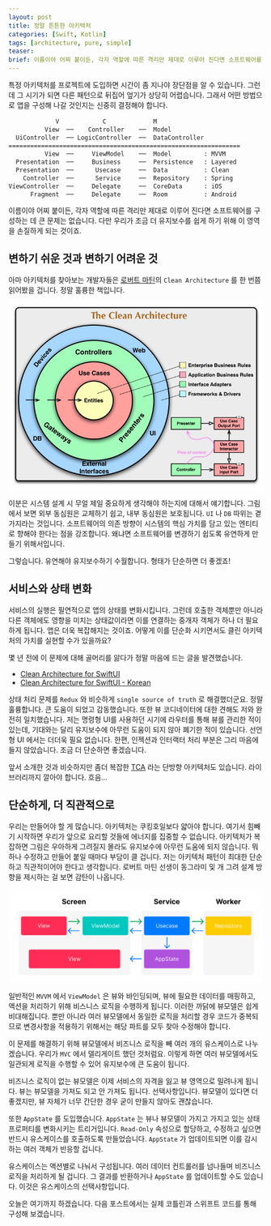 ```yaml
---
layout: post
title: 정말 튼튼한 아키텍처
categories: [Swift, Kotlin]
tags: [architecture, pure, simple]
teaser:
brief: 이름이야 어찌 붙이든, 각자 역할에 따른 격리만 제대로 이루어 진다면 소프트웨어를 구성하는 데 큰 문제는 없습니다. 다만 우리가 조금 더 유지보수를 쉽게 하기 위해 이 영역을 손질하게 되는 것이죠. 저는 아키텍처 패턴이 최대한 단순하고 직관적이어야 한다고 생각합니다.
---
```


특정 아키텍처를 프로젝트에 도입하면 시간이 좀 지나야 장단점을 알 수 있습니다. 그런데 그 시기가 되면 다른 패턴으로 뒤집어 엎기가 상당히 어렵습니다. 그래서 어떤 방법으로 앱을 구성해 나갈 것인지는 신중히 결정해야 합니다.

```
             V            C             M
          View  ──    Controller    ──  Model
  UiController  ── LogicController  ──  DataController
================================================================
          View  ──     ViewModel    ──  Model         : MVVM
  Presentation  ──     Business     ──  Persistence   : Layered
  Presentation  ──      Usecase     ──  Data          : Clean
    Controller  ──      Service     ──  Repository    : Spring
ViewController  ──     Delegate     ──  CoreData      : iOS
      Fragment  ──     Delegate     ──  Room          : Android
```

이름이야 어찌 붙이든, 각자 역할에 따른 격리만 제대로 이루어 진다면 소프트웨어를 구성하는 데 큰 문제는 없습니다. 다만 우리가 조금 더 유지보수를 쉽게 하기 위해 이 영역을 손질하게 되는 것이죠.


## 변하기 쉬운 것과 변하기 어려운 것

아마 아키텍처를 찾아보는 개발자들은 [로버트 마틴](https://blog.cleancoder.com/uncle-bob/2012/08/13/the-clean-architecture.html)의 `Clean Architecture` 를 한 번쯤 읽어봤을 겁니다. 정말 훌륭한 책입니다.

![The Clean Architecture](/assets/martin-clean-architecture.jpg)

이분은 시스템 설계 시 무얼 제일 중요하게 생각해야 하는지에 대해서 얘기합니다. 그림에서 보면 외부 동심원은 교체하기 쉽고, 내부 동심원은 보호됩니다. `UI` 나 `DB` 따위는 곁가지라는 것입니다. 소프트웨어의 의존 방향이 시스템의 핵심 가치를 담고 있는 엔티티로 향해야 한다는 점을 강조합니다. 왜냐면 소프트웨어를 변경하기 쉽도록 유연하게 만들기 위해서입니다.

그렇습니다. 유연해야 유지보수하기 수월합니다. 형태가 단순하면 더 좋겠죠!


## 서비스와 상태 변화

서비스의 실행은 필연적으로 앱의 상태를 변화시킵니다. 그런데 호출한 객체뿐만 아니라 다른 객체에도 영향을 미치는 상태값이라면 이를 연결하는 중개자 객체가 하나 더 필요하게 됩니다. 앱은 더욱 복잡해지는 것이죠. 어떻게 이를 단순화 시키면서도 클린 아키텍처의 가치를 실현할 수가 있을까요?

몇 년 전에 이 문제에 대해 골머리를 앓다가 정말 마음에 드는 글을 발견했습니다.

- [Clean Architecture for SwiftUI](https://nalexn.github.io/clean-architecture-swiftui/)
- [Clean Architecture for SwiftUI - Korean](https://gon125.github.io/posts/SwiftUI를-위한-클린-아키텍처/)

상태 처리 문제를 `Redux` 와 비슷하게 `single source of truth` 로 해결했더군요. 정말 훌륭합니다. 큰 도움이 되었고 감동했습니다. 또한 뷰 코디네이터에 대한 견해도 저와 완전히 일치했습니다. 저는 명령형 UI를 사용하던 시기에 라우터를 통해 뷰를 관리한 적이 있는데, 기대와는 달리 유지보수에 아무런 도움이 되지 않아 폐기한 적이 있습니다. 선언형 UI 에서는 더더욱 필요 없습니다. 한편, 인젝션과 인터랙터 처리 부분은 그리 마음에 들지 않았습니다. 조금 더 단순하면 좋겠습니다.

앞서 소개한 것과 비슷하지만 좀더 복잡한 [TCA](https://github.com/pointfreeco/swift-composable-architecture) 라는 단방향 아키텍처도 있습니다. 라이브러리까지 깔아야 합니다. 흐음...


## 단순하게, 더 직관적으로

우리는 만들어야 할 게 많습니다. 아키텍처는 쿠킹호일보다 얇아야 합니다. 여기서 힘빼기 시작하면 우리가 앞으로 요리할 것들에 에너지를 집중할 수 없습니다. 아키텍처가 복잡하면 그림은 우아하게 그려질지 몰라도 유지보수에 아무런 도움에 되지 않습니다. 뭐 하나 수정하고 만들어 붙일 때마다 부담이 클 겁니다. 저는 아키텍처 패턴이 최대한 단순하고 직관적이어야 한다고 생각합니다. 로버트 마틴 선생이 동그라미 및 개 그려 설계 방향을 제시하는 걸 보면 감탄이 나옵니다.

![Screen Service Worker](/assets/architecture-screen-service-worker.svg)

일반적인 `MVVM` 에서 `ViewModel` 은 뷰와 바인딩되며, 뷰에 필요한 데이터를 매핑하고, 액션을 처리하기 위해 비스니스 로직을 수행하게 됩니다. 이러한 까닭에 뷰모델은 쉽게 비대해집니다. 뿐만 아니라 여러 뷰모델에서 동일한 로직을 처리할 경우 코드가 중복되므로 변경사항을 적용하기 위해서는 해당 파트를 모두 찾아 수정해야 합니다.

이 문제를 해결하기 위해 뷰모델에서 비즈니스 로직을 빼 여러 개의 유스케이스로 나누겠습니다. 우리가 `MVC` 에서 델리게이트 했던 것처럼요. 이렇게 하면 여러 뷰모델에서도 일관되게 로직을 수행할 수 있어 유지보수에 큰 도움이 됩니다.

비즈니스 로직이 없는 뷰모델은 이제 서비스의 자격을 잃고 뷰 영역으로 밀려나게 됩니다. 뷰는 뷰모델을 가져도 되고 안 가져도 됩니다. 선택사항입니다. 뷰모델이 있다면 더 좋겠지만, 뷰 자체가 너무 간단한 경우 굳이 만들지 않아도 괜찮습니다.

또한 `AppState` 를 도입했습니다. `AppState` 는 뷰나 뷰모델이 가지고 가지고 있는 상태 프로퍼티를 변화시키는 트리거입니다. `Read-Only` 속성으로 할당하고, 수정하고 싶으면 반드시 유스케이스를 호출하도록 만들었습니다. `AppState` 가 업데이트되면 이를 감시하는 여러 객체가 반응할 겁니다.

유스케이스는 액션별로 나눠서 구성됩니다. 여러 데이터 컨트롤러를 넘나들며 비즈니스 로직을 처리하게 될 겁니다. 그 결과를 반환하거나 `AppState` 를 업데이트할 수도 있습니다. 이것은 유스케이스의 선택사항입니다.

오늘은 여기까지 하겠습니다. 다음 포스트에서는 실제 코틀린과 스위프트 코드를 통해 구성해 보겠습니다.

